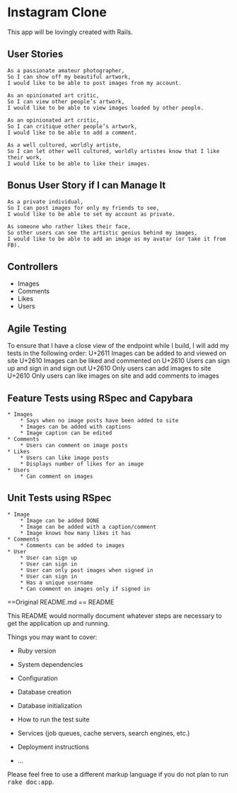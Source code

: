 Instagram Clone
===============

This app will be lovingly created with Rails.

User Stories
------------
```
As a passionate amateur photographer,
So I can show off my beautiful artwork,
I would like to be able to post images from my account.

As an opinionated art critic,
So I can view other people’s artwork,
I would like to be able to view images loaded by other people.

As an opinionated art critic,
So I can critique other people’s artwork,
I would like to be able to add a comment.

As a well cultured, worldly artiste,
So I can let other well cultured, worldly artistes know that I like their work,
I would like to be able to like their images.
```

Bonus User Story if I can Manage It
-----------------------------------
```
As a private individual,
So I can post images for only my friends to see,
I would like to be able to set my account as private.

As someone who rather likes their face,
So other users can see the artistic genius behind my images,
I would like to be able to add an image as my avatar (or take it from FB).
```

Controllers
-----------
* Images
* Comments
* Likes
* Users

Agile Testing
-------------
To ensure that I have a close view of the endpoint while I build, I will add my tests in the following order:
	U+2611 Images can be added to and viewed on site
	U+2610 Images can be liked and commented on
	U+2610 Users can sign up and sign in and sign out
	U+2610 Only users can add images to site
	U+2610 Only users can like images on site and add comments to images

Feature Tests using RSpec and Capybara
--------------------------------------
	* Images
		* Says when no image posts have been added to site
		* Images can be added with captions
		* Image caption can be edited
	* Comments
 		* Users can comment on image posts
	* Likes
		* Users can like image posts
		* Displays number of likes for an image
	* Users
		* Can comment on images

Unit Tests using RSpec
----------------------
	* Image
		* Image can be added DONE
		* Image can be added with a caption/comment
		* Image knows how many likes it has
	* Comments
		* Comments can be added to images
	* User
		* User can sign up
		* User can sign in
		* User can only post images when signed in
		* User can sign in
		* Has a unique username
		* Can comment on images only if signed in











==Original README.md
== README

This README would normally document whatever steps are necessary to get the
application up and running.

Things you may want to cover:

* Ruby version

* System dependencies

* Configuration

* Database creation

* Database initialization

* How to run the test suite

* Services (job queues, cache servers, search engines, etc.)

* Deployment instructions

* ...


Please feel free to use a different markup language if you do not plan to run
<tt>rake doc:app</tt>.
